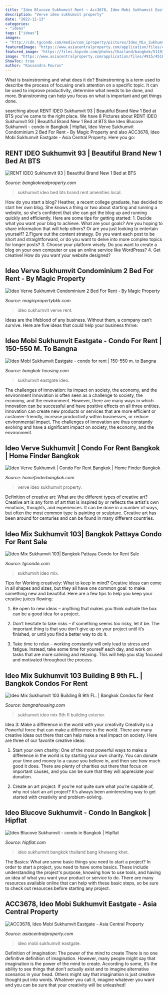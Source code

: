 ```yaml
---
title: "Ideo Blucove Sukhumvit Rent ~ Acc3678, Ideo Mobi Sukhumvit Eastgate"
description: "Verve ideo sukhumvit property"
date: "2022-11-13"
categories:
- "ideas"
tags: ["ideas"]
images:
- "http://cdn.tgcondo.com/media/com_iproperty/pictures/Ideo_Mix_Sukhumvit_103-655e3d0e90a746.jpg"
featuredImage: "https://www.asiacentralproperty.com/application/files/4915/4510/2037/facility_Ideo_Mobi_Sukhumvit_Eastgate_L003.jpg"
featured_image: "https://files.hipcdn.com/photos/thailand/bangkok/51193067ef23779f3d000bc8/ideo-blucove-sukhumvit-condo-bangkok-596ee312b8a1bc65f200007d_full.jpg"
image: "https://www.asiacentralproperty.com/application/files/4915/4510/2037/facility_Ideo_Mobi_Sukhumvit_Eastgate_L003.jpg"
ShowToc: true
author: "Kassandra Pouros"
---
```



What is brainstroming and what does it do?
Brainstroming is a term used to describe the process of focusing one’s attention on a specific topic. It can be used to improve productivity, determine what needs to be done, and more. Brainstroming can help you focus on what is important and get things done.

	

		
searching about RENT IDEO Sukhumvit 93 | Beautiful Brand New 1 Bed at BTS you've came to the right place. We have 8 Pictures about RENT IDEO Sukhumvit 93 | Beautiful Brand New 1 Bed at BTS like Ideo Blucove Sukhumvit - condo in Bangkok | Hipflat, Ideo Verve Sukhumvit Condominium 2 Bed For Rent - By Magic Property and also ACC3678, Ideo Mobi Sukhumvit Eastgate - Asia Central Property. Here you go:
		
    
## RENT IDEO Sukhumvit 93 | Beautiful Brand New 1 Bed At BTS

<img loading=lazy src="https://bangkokrealproperty.com/wp-content/uploads/2018/12/IDEO-Sukhumvit-93-Beautiful-Brand-New-1-Bed-to-Rent-at-Bang-Chak-BTS-7.jpg" onerror="this.onerror=null;this.src='https://tse1.mm.bing.net/th?id=OIP.Yv__qd6Zm1biugcffvhWNwHaE8&amp;pid=15.1';" alt="RENT IDEO Sukhumvit 93 | Beautiful Brand New 1 Bed at BTS">

_Source: bangkokrealproperty.com_

>sukhumvit ideo bed bts brand rent amenities local. 

	

How do you start a blog?
Heather, a recent college graduate, has decided to start her own blog. She knows a thing or two about starting and running a website, so she's confident that she can get the blog up and running quickly and efficiently. Here are some tips for getting started: 1. Decide what you want your blog to achieve. What are your goals? Are you hoping to share information that will help others? Or are you just looking to entertain yourself? 2.Figure out the content strategy. Do you want each post to be short and straightforward, or do you want to delve into more complex topics for longer posts? 3. Choose your platform wisely. Do you want to create a blog on your own computer or use an online service like WordPress? 4. Get creative! How do you want your website designed?

    
## Ideo Verve Sukhumvit Condominium 2 Bed For Rent - By Magic Property

<img loading=lazy src="https://magicpropertybkk.com/wp-content/uploads/2019/11/lobby.jpg" onerror="this.onerror=null;this.src='https://tse4.mm.bing.net/th?id=OIP.x3SCe3GoWdJ2BVNBZGaTYwHaE8&amp;pid=15.1';" alt="Ideo Verve Sukhumvit Condominium 2 Bed For Rent - By Magic Property">

_Source: magicpropertybkk.com_

>ideo sukhumvit verve rent. 

	

Ideas are the lifeblood of any business. Without them, a company can’t survive. Here are five ideas that could help your business thrive:

    
## Ideo Mobi Sukhumvit Eastgate - Condo For Rent | 150-550 M. To Bangna

<img loading=lazy src="http://www.bangkok-housing.com/condo-apartment/wp-content/uploads/2019/02/2-1.jpg" onerror="this.onerror=null;this.src='https://tse4.mm.bing.net/th?id=OIP.f9AdgjwqYnoiEostlGjH_QHaFj&amp;pid=15.1';" alt="Ideo Mobi Sukhumvit Eastgate - condo for rent | 150-550 m. to Bangna">

_Source: bangkok-housing.com_

>sukhumvit eastgate ideo. 

	

The challenges of innovation: its impact on society, the economy, and the environment
Innovation is often seen as a challenge to society, the economy, and the environment. However, there are many ways in which innovation can be successful and have positive effects on all three entities. Innovation can create new products or services that are more efficient or customer-friendly, increase productivity within businesses, or reduce environmental impact. The challenges of innovation are thus constantly evolving and have a significant impact on society, the economy, and the environment.

    
## Ideo Verve Sukhumvit | Condo For Rent Bangkok | Home Finder Bangkok

<img loading=lazy src="https://homefinderbangkok.com/wp-content/uploads/2019/11/living-room-4.jpeg" onerror="this.onerror=null;this.src='https://tse4.mm.bing.net/th?id=OIP.pSax7ScpcYo6xS0M65uSTwHaFj&amp;pid=15.1';" alt="Ideo Verve Sukhumvit | Condo For Rent Bangkok | Home Finder Bangkok">

_Source: homefinderbangkok.com_

>verve ideo sukhumvit property. 

	

Definition of creative art: What are the different types of creative art?
Creative art is any form of art that is inspired by or reflects the artist's own emotions, thoughts, and experiences. It can be done in a number of ways, but often the most common type is painting or sculpture. Creative art has been around for centuries and can be found in many different countries.

    
## Ideo Mix Sukhumvit 103| Bangkok Pattaya Condo For Rent Sale

<img loading=lazy src="http://cdn.tgcondo.com/media/com_iproperty/pictures/Ideo_Mix_Sukhumvit_103-655e3d0e90a746.jpg" onerror="this.onerror=null;this.src='https://tse1.mm.bing.net/th?id=OIP.5tUx_FbgllT8cCoRQvhcRAHaD8&amp;pid=15.1';" alt="Ideo Mix Sukhumvit 103| Bangkok Pattaya Condo for Rent Sale">

_Source: tgcondo.com_

>sukhumvit ideo mix. 

	

Tips for Working creatively: What to keep in mind?
Creative ideas can come in all shapes and sizes, but they all have one common goal: to make something new and beautiful. Here are a few tips to help you keep your creative juices flowing:
1. Be open to new ideas – anything that makes you think outside the box can be a good idea for a project.

2. Don’t hesitate to take risks – if something seems too risky, let it be. The important thing is that you don’t give up on your project until it’s finished, or until you find a better way to do it.

3. Take time to relax – working constantly will only lead to stress and fatigue. Instead, take some time for yourself each day, and work on tasks that are more calming and relaxing. This will help you stay focused and motivated throughout the process.

    
## Ideo Mix Sukhumvit 103 Building B 9th FL. | Bangkok Condos For Rent

<img loading=lazy src="https://bangnahousing.com/en/wp-content/uploads/sites/4/2019/03/001-22.jpg" onerror="this.onerror=null;this.src='https://tse3.mm.bing.net/th?id=OIP.tRe8El_K4MwbMfQiznJhoQHaE8&amp;pid=15.1';" alt="Ideo Mix Sukhumvit 103 Building B 9th FL. | Bangkok Condos for Rent">

_Source: bangnahousing.com_

>sukhumvit ideo mix 9th fl building exterior. 

	

Idea 3: Make a difference in the world with your creativity
Creativity is a Powerful force that can make a difference in the world. There are many creative ideas out there that can help make a real impact on society. Here are three of our favorite creative ideas:
1. Start your own charity: One of the most powerful ways to make a difference in the world is by starting your own charity. You can donate your time and money to a cause you believe in, and then see how much good it does. There are plenty of charities out there that focus on important causes, and you can be sure that they will appreciate your donation.

2. Create an art project: If you’re not quite sure what you’re capable of, why not start an art project? It’s always been aninteresting way to get started with creativity and problem-solving.

    
## Ideo Blucove Sukhumvit - Condo In Bangkok | Hipflat

<img loading=lazy src="https://files.hipcdn.com/photos/thailand/bangkok/51193067ef23779f3d000bc8/ideo-blucove-sukhumvit-condo-bangkok-596ee312b8a1bc65f200007d_full.jpg" onerror="this.onerror=null;this.src='https://tse4.mm.bing.net/th?id=OIP.sudaX6fKXHR9iogHlvxxKgHaE7&amp;pid=15.1';" alt="Ideo Blucove Sukhumvit - condo in Bangkok | Hipflat">

_Source: hipflat.com_

>ideo sukhumvit bangkok thailand bang khwaeng khet. 

	

The Basics: What are some basic things you need to start a project?
In order to start a project, you need to have some basics. These include understanding the project's purpose, knowing how to use tools, and having an idea of what you want your product or service to do. There are many resources available online that can help with these basic steps, so be sure to check out resources before starting any project.

    
## ACC3678, Ideo Mobi Sukhumvit Eastgate - Asia Central Property

<img loading=lazy src="https://www.asiacentralproperty.com/application/files/4915/4510/2037/facility_Ideo_Mobi_Sukhumvit_Eastgate_L003.jpg" onerror="this.onerror=null;this.src='https://tse2.mm.bing.net/th?id=OIP.Ud9Np-5EwTpBHV846EWvSgHaE8&amp;pid=15.1';" alt="ACC3678, Ideo Mobi Sukhumvit Eastgate - Asia Central Property">

_Source: asiacentralproperty.com_

>ideo mobi sukhumvit eastgate. 

	

Definition of imagination: The power of the mind to create
There is no one definitive definition of imagination. However, many people might say that imagination is the power of the mind to create. According to some, it’s the ability to see things that don’t actually exist and to imagine alternative scenarios in your head. Others might say that imagination is just creative thought put into words. Whatever you call it, imagine whatever you want and you can be sure that your creativity will be unleashed!

